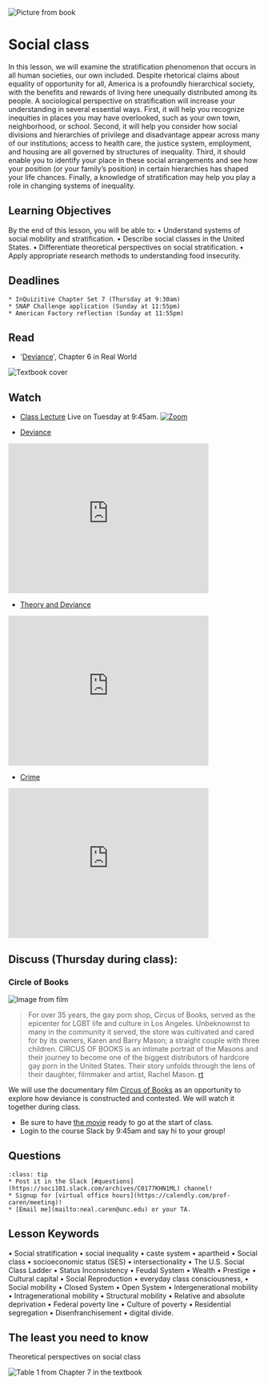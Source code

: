 ![Picture from book](../images/REALWORLD7_FIG07_CO.jpg)

# Social class

In this lesson, we will examine the stratification phenomenon that occurs in all human societies, our own included. Despite rhetorical claims about equality of opportunity for all, America is a profoundly hierarchical society, with the benefits and rewards of living here unequally distributed among its people. A sociological perspective on stratification will increase your understanding in several essential ways. First, it will help you recognize inequities in places you may have overlooked, such as your own town, neighborhood, or school. Second, it will help you consider how social divisions and hierarchies of privilege and disadvantage appear across many of our institutions; access to health care, the justice system, employment, and housing are all governed by structures of inequality. Third, it should enable you to identify your place in these social arrangements and see how your position (or your family’s position) in certain hierarchies has shaped your life chances. Finally, a knowledge of stratification may help you play a role in changing systems of inequality.

## Learning Objectives

By the end of this lesson, you will be able to:
• Understand systems of social mobility and stratification.
• Describe social classes in the United States.
• Differentiate theoretical perspectives on social stratification.
• Apply appropriate research methods to understanding food insecurity.


## Deadlines

```{admonition} Be sure to hand these in before the deadline
* InQuizitive Chapter Set 7 (Thursday at 9:30am)
* SNAP Challenge application (Sunday at 11:55pm)
* American Factory reflection (Sunday at 11:55pm)

```

## Read
* '[Deviance](https://digital.wwnorton.com/87056/r/goto/cfi/92!/4)', Chapter 6 in Real World

![Textbook cover](https://cdn.wwnorton.com/dam_booktitles/733/img/cover/9780393419337_300.jpeg)



## Watch
* [Class Lecture](https://unc.zoom.us/j/96531859232) Live on Tuesday at 9:45am.
[![Zoom](https://cuit.columbia.edu/sites/default/files/styles/cu_crop/public/content/zoom-logo-transparent-6.png?itok=PJk3QEss)](https://unc.zoom.us/j/96531859232)

* [Deviance](https://www.youtube.com/watch?v=BGq9zW9w3Fw)




<iframe
    width="400"
    height="300"
    src="https://www.youtube.com/embed/BGq9zW9w3Fw"
    frameborder="0"
    allowfullscreen
></iframe>





* [Theory and Deviance](https://www.youtube.com/watch?v=06IS_X7hWWI)




<iframe
    width="400"
    height="300"
    src="https://www.youtube.com/embed/06IS_X7hWWI"
    frameborder="0"
    allowfullscreen
></iframe>




* [Crime](https://www.youtube.com/watch?v=zBodqwAlW3A)






<iframe
    width="400"
    height="300"
    src="https://www.youtube.com/embed/zBodqwAlW3A"
    frameborder="0"
    allowfullscreen
></iframe>





## Discuss (Thursday during class):
### Circle of Books

![Image from film](https://flxt.tmsimg.com/assets/p16869165_i_h10_aa.jpg)

> For over 35 years, the gay porn shop, Circus of Books, served as the epicenter for LGBT life and culture in Los Angeles. Unbeknownst to many in the community it served, the store was cultivated and cared for by its owners, Karen and Barry Mason; a straight couple with three children. CIRCUS OF BOOKS is an intimate portrait of the Masons and their journey to become one of the biggest distributors of hardcore gay porn in the United States. Their story unfolds through the lens of their daughter, filmmaker and artist, Rachel Mason. [rt](https://www.rottentomatoes.com/m/circus_of_books)


We will use the documentary film [Circus of Books](https://www.netflix.com/title/81011569) as an opportunity to explore how deviance is constructed and contested.  We will watch it together during class.
* Be sure to have [the movie](https://www.netflix.com/title/81011569) ready to go at the start of class.
* Login to the course Slack by 9:45am and say hi to your group!






## Questions

```{admonition} If you have any questions at all about what you are supposed to do on this assignment, please remember I am here to help. Reach out any time so I can support your success.
:class: tip
* Post it in the Slack [#questions](https://soci101.slack.com/archives/C0177KHN1ML) channel!
* Signup for [virtual office hours](https://calendly.com/prof-caren/meeting)!
* [Email me](mailto:neal.caren@unc.edu) or your TA.
```


## Lesson Keywords

•        Social stratification
•        social inequality
•        caste system
•        apartheid
•        Social class
•        socioeconomic status (SES)
•        intersectionality
•        The U.S. Social Class Ladder
•        Status Inconsistency
•        Feudal System
•        Wealth
•        Prestige
•        Cultural capital
•        Social Reproduction
•        everyday class consciousness,
•        Social mobility
•        Closed System
•        Open System
•        Intergenerational mobility
•        Intragenerational mobility
•        Structural mobility
•        Relative and absolute deprivation
•        Federal poverty line
•        Culture of poverty
•        Residential segregation
•        Disenfranchisement
•        digital divide.


## The least you need to know
Theoretical perspectives on social class

![Table 1 from Chapter 7 in the textbook](../images/REALWORLD7_TABLE07.01.jpg "Table 1 from Chapter 7 in the textbook")
